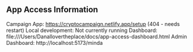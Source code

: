## App Access Information
Campaign App: https://cryptocampaign.netlify.app/setup (404 - needs restart)
Local development: Not currently running
Dashboard: file:///Users/Danallovertheplace/docs/app-access-dashboard.html
Admin Dashboard: http://localhost:5173/minda
